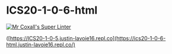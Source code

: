 # ICS20-1-0-6-html

[![Mr Coxall's Super Linter](https://github.com/Justin-Lavoie16/ICS2O-Unit1-06-html/workflows/Mr%20Coxall's%20Super%20Linter/badge.svg)](https://github.com/Justin-Lavoie16/ICS2O-Unit1-06-html/actions/)

([https://ICS20-1-0-5.justin-lavoie16.repl.co](https://ics20-1-0-6-html.justin-lavoie16.repl.co/)
